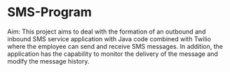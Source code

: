 # SMS-Program
Aim: 
This project aims to deal with the formation of an outbound and inbound SMS service application with Java code combined with Twilio where the employee can send and receive SMS messages. In addition, the application has the capability to monitor the delivery of the message and modify the message history.
